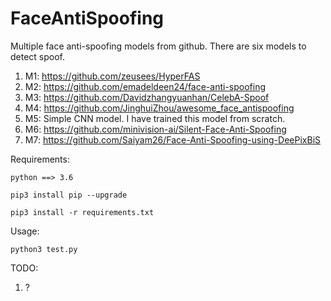 # FaceAntiSpoofing
Multiple face anti-spoofing models from github.
There are six models to detect spoof.

1. M1: https://github.com/zeusees/HyperFAS
2. M2: https://github.com/emadeldeen24/face-anti-spoofing
3. M3: https://github.com/Davidzhangyuanhan/CelebA-Spoof
4. M4: https://github.com/JinghuiZhou/awesome_face_antispoofing
5. M5: Simple CNN model. I have trained this model from scratch.
6. M6: https://github.com/minivision-ai/Silent-Face-Anti-Spoofing
7. M7: https://github.com/Saiyam26/Face-Anti-Spoofing-using-DeePixBiS

Requirements:

`python ==> 3.6`

`pip3 install pip --upgrade`

`pip3 install -r requirements.txt`

Usage:

`python3 test.py`


TODO:
1. ?